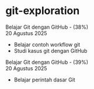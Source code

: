 # git-exploration

Belajar Git dengan GitHub - (38%)<br>
20 Agustus 2025
* Belajar contoh workflow git
* Studi kasus git dengan GitHub

Belajar Git dengan GitHub - (39%)<br>
20 Agustus 2025
* Belajar perintah dasar Git

